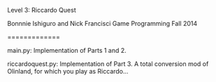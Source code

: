Level 3: Riccardo Quest

Bonnnie Ishiguro and Nick Francisci
Game Programming Fall 2014

=============

main.py: Implementation of Parts 1 and 2.

riccardoquest.py: Implementation of Part 3.  A total conversion mod of Olinland, for which you play as Riccardo...